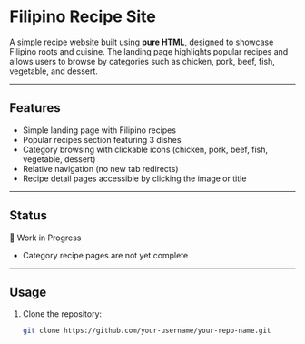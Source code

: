 # Filipino Recipe Site

A simple recipe website built using **pure HTML**, designed to
showcase Filipino roots and cuisine. The landing page highlights
popular recipes and allows users to browse by categories such as
chicken, pork, beef, fish, vegetable, and dessert.

---

## Features

- Simple landing page with Filipino recipes
- Popular recipes section featuring 3 dishes
- Category browsing with clickable icons (chicken, pork, beef, fish,
  vegetable, dessert)
- Relative navigation (no new tab redirects)
- Recipe detail pages accessible by clicking the image or title

---

## Status

🚧 Work in Progress  
- Category recipe pages are not yet complete  

---

## Usage

1. Clone the repository:
   ```bash
   git clone https://github.com/your-username/your-repo-name.git
